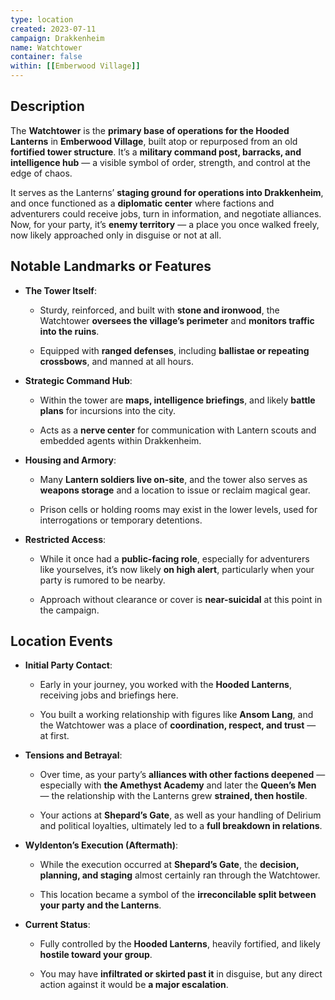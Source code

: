 ```yaml
---
type: location
created: 2023-07-11
campaign: Drakkenheim
name: Watchtower
container: false
within: [[Emberwood Village]]
---
```

## Description

The **Watchtower** is the **primary base of operations for the Hooded Lanterns** in **Emberwood Village**, built atop or repurposed from an old **fortified tower structure**. It’s a **military command post, barracks, and intelligence hub** — a visible symbol of order, strength, and control at the edge of chaos.

It serves as the Lanterns’ **staging ground for operations into Drakkenheim**, and once functioned as a **diplomatic center** where factions and adventurers could receive jobs, turn in information, and negotiate alliances. Now, for your party, it’s **enemy territory** — a place you once walked freely, now likely approached only in disguise or not at all.

## Notable Landmarks or Features

- **The Tower Itself**:
    
    - Sturdy, reinforced, and built with **stone and ironwood**, the Watchtower **oversees the village’s perimeter** and **monitors traffic into the ruins**.
        
    - Equipped with **ranged defenses**, including **ballistae or repeating crossbows**, and manned at all hours.
        
- **Strategic Command Hub**:
    
    - Within the tower are **maps, intelligence briefings**, and likely **battle plans** for incursions into the city.
        
    - Acts as a **nerve center** for communication with Lantern scouts and embedded agents within Drakkenheim.
        
- **Housing and Armory**:
    
    - Many **Lantern soldiers live on-site**, and the tower also serves as **weapons storage** and a location to issue or reclaim magical gear.
        
    - Prison cells or holding rooms may exist in the lower levels, used for interrogations or temporary detentions.
        
- **Restricted Access**:
    
    - While it once had a **public-facing role**, especially for adventurers like yourselves, it’s now likely **on high alert**, particularly when your party is rumored to be nearby.
        
    - Approach without clearance or cover is **near-suicidal** at this point in the campaign.
        

## Location Events

- **Initial Party Contact**:
    
    - Early in your journey, you worked with the **Hooded Lanterns**, receiving jobs and briefings here.
        
    - You built a working relationship with figures like **Ansom Lang**, and the Watchtower was a place of **coordination, respect, and trust** — at first.
        
- **Tensions and Betrayal**:
    
    - Over time, as your party’s **alliances with other factions deepened** — especially with **the Amethyst Academy** and later the **Queen’s Men** — the relationship with the Lanterns grew **strained, then hostile**.
        
    - Your actions at **Shepard’s Gate**, as well as your handling of Delirium and political loyalties, ultimately led to a **full breakdown in relations**.
        
- **Wyldenton’s Execution (Aftermath)**:
    
    - While the execution occurred at **Shepard’s Gate**, the **decision, planning, and staging** almost certainly ran through the Watchtower.
        
    - This location became a symbol of the **irreconcilable split between your party and the Lanterns**.
        
- **Current Status**:
    
    - Fully controlled by the **Hooded Lanterns**, heavily fortified, and likely **hostile toward your group**.
        
    - You may have **infiltrated or skirted past it** in disguise, but any direct action against it would be **a major escalation**.